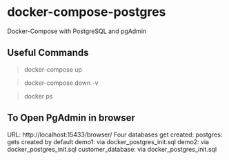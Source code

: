 # docker-compose-postgres
Docker-Compose with PostgreSQL and pgAdmin


## Useful Commands
> docker-compose up

> docker-compose down -v

> docker ps


## To Open PgAdmin in browser
URL: http://localhost:15433/browser/
Four databases get created:
postgres: gets created by default
demo1: via docker_postgres_init.sql
demo2: via docker_postgres_init.sql
customer_database: via docker_postgres_init.sql




